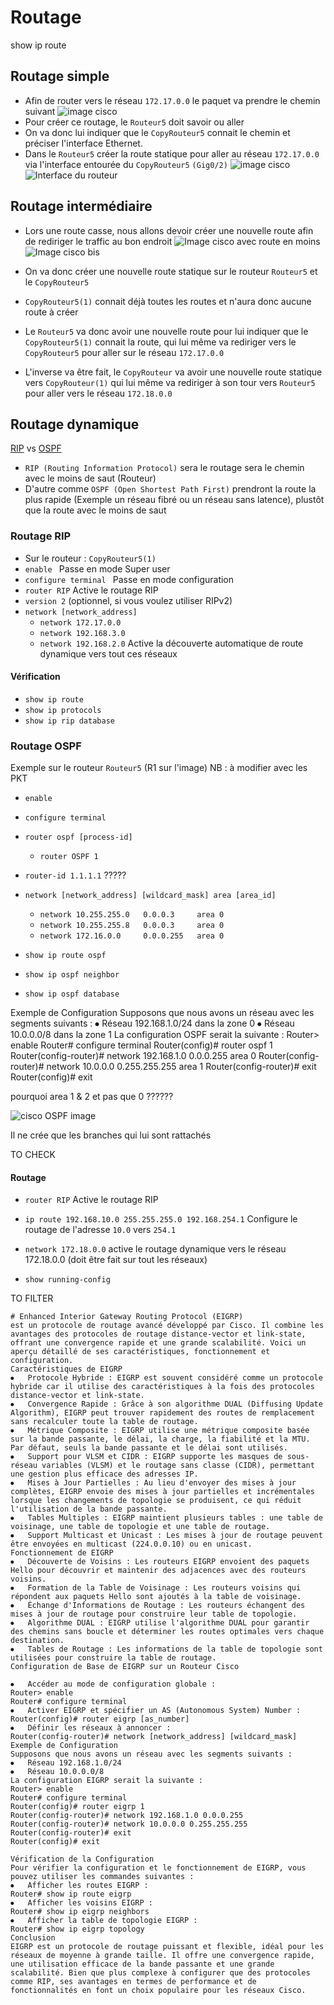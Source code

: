 # Routage
show ip route
## Routage simple
- Afin de router vers le réseau `172.17.0.0` le paquet va prendre le chemin suivant
![image cisco](https://github.com/Altherneum/.github/blob/main/note/assets/images/PacketTracer_hxJE4ozS93.png?raw=true)
- Pour créer ce routage, le `Routeur5` doit savoir ou aller
- On va donc lui indiquer que le `CopyRouteur5` connait le chemin et préciser l'interface Ethernet.
- Dans le `Routeur5` créer la route statique pour aller au réseau `172.17.0.0` via l'interface entourée du `CopyRouteur5` `(Gig0/2)`
![image cisco](https://github.com/Altherneum/.github/blob/main/note/assets/images/PacketTracer_nD1Ro5DoIZ.png?raw=true)
![Interface du routeur](https://github.com/Altherneum/.github/blob/main/note/assets/images/PacketTracer_FvUjtKC88s.png?raw=true)

## Routage intermédiaire
- Lors une route casse, nous allons devoir créer une nouvelle route afin de rediriger le traffic au bon endroit
![Image cisco avec route en moins](https://github.com/Altherneum/.github/blob/main/note/assets/images/PacketTracer_1LaxJbFkfa.png?raw=true)
![Image cisco bis](https://github.com/Altherneum/.github/blob/main/note/assets/images/PacketTracer_xEZwjLLbZI.png?raw=true)
- On va donc créer une nouvelle route statique sur le routeur `Routeur5` et le `CopyRouteur5`
- `CopyRouteur5(1)` connait déjà toutes les routes et n'aura donc aucune route à créer

- Le `Routeur5` va donc avoir une nouvelle route pour lui indiquer que le `CopyRouteur5(1)` connait la route, qui lui même va rediriger vers le `CopyRouteur5` pour aller sur le réseau `172.17.0.0`
- L'inverse va être fait, le `CopyRouteur` va avoir une nouvelle route statique vers `CopyRouteur(1)` qui lui même va rediriger à son tour vers `Routeur5` pour aller vers le réseau `172.18.0.0`

## Routage dynamique
[RIP](https://fr.wikipedia.org/wiki/Routing_Information_Protocol) vs [OSPF](https://fr.wikipedia.org/wiki/Open_Shortest_Path_First)
- `RIP (Routing Information Protocol)` sera le routage sera le chemin avec le moins de saut (Routeur)
- D'autre comme `OSPF (Open Shortest Path First)` prendront la route la plus rapide (Exemple un réseau fibré ou un réseau sans latence), plustôt que la route avec le moins de saut

### Routage RIP
- Sur le routeur : `CopyRouteur5(1)`
-  `enable ` Passe en mode Super user
- `configure terminal ` Passe en mode configuration
- `router RIP` Active le routage RIP
- `version 2` (optionnel, si vous voulez utiliser RIPv2)
- `network [network_address]`
  - `network 172.17.0.0`
  - `network 192.168.3.0`
  - `network 192.168.2.0` Active la découverte automatique de route dynamique vers tout ces réseaux

#### Vérification
- `show ip route`
- `show ip protocols`
- `show ip rip database`

### Routage OSPF
Exemple sur le routeur `Routeur5` 
(R1 sur l'image) NB : à modifier avec les PKT
- `enable`
- `configure terminal`
- `router ospf [process-id]`
  - `router OSPF 1`
- `router-id 1.1.1.1` ?????
- `network [network_address] [wildcard_mask] area [area_id]`
  - `network 10.255.255.0   0.0.0.3     area 0`
  - `network 10.255.255.8   0.0.0.3     area 0`
  - `network 172.16.0.0     0.0.0.255   area 0`

- `show ip route ospf`
- `show ip ospf neighbor`
- `show ip ospf database`



Exemple de Configuration
Supposons que nous avons un réseau avec les segments suivants :
⦁	Réseau 192.168.1.0/24 dans la zone 0
⦁	Réseau 10.0.0.0/8 dans la zone 1
La configuration OSPF serait la suivante :
Router> enable
Router# configure terminal
Router(config)# router ospf 1
Router(config-router)# network 192.168.1.0 0.0.0.255 area 0
Router(config-router)# network 10.0.0.0 0.255.255.255 area 1
Router(config-router)# exit
Router(config)# exit



pourquoi area 1 & 2 et pas que 0 ??????





![cisco OSPF image](https://github.com/Altherneum/.github/blob/main/note/assets/images/ms-teams_9knjVRjsVE.png?raw=true)

Il ne crée que les branches qui lui sont rattachés








TO CHECK
#### Routage
- `router RIP` Active le routage RIP
- `ip route 192.168.10.0 255.255.255.0 192.168.254.1` Configure le routage de l'adresse `10.0` vers `254.1`
- `network 172.18.0.0` active le routage dynamique vers le réseau 172.18.0.0 (doit être fait sur tout les réseaux)

- `show running-config`











TO FILTER
```
# Enhanced Interior Gateway Routing Protocol (EIGRP) 
est un protocole de routage avancé développé par Cisco. Il combine les avantages des protocoles de routage distance-vector et link-state, offrant une convergence rapide et une grande scalabilité. Voici un aperçu détaillé de ses caractéristiques, fonctionnement et configuration.
Caractéristiques de EIGRP
⦁	Protocole Hybride : EIGRP est souvent considéré comme un protocole hybride car il utilise des caractéristiques à la fois des protocoles distance-vector et link-state.
⦁	Convergence Rapide : Grâce à son algorithme DUAL (Diffusing Update Algorithm), EIGRP peut trouver rapidement des routes de remplacement sans recalculer toute la table de routage.
⦁	Métrique Composite : EIGRP utilise une métrique composite basée sur la bande passante, le délai, la charge, la fiabilité et la MTU. Par défaut, seuls la bande passante et le délai sont utilisés.
⦁	Support pour VLSM et CIDR : EIGRP supporte les masques de sous-réseau variables (VLSM) et le routage sans classe (CIDR), permettant une gestion plus efficace des adresses IP.
⦁	Mises à Jour Partielles : Au lieu d'envoyer des mises à jour complètes, EIGRP envoie des mises à jour partielles et incrémentales lorsque les changements de topologie se produisent, ce qui réduit l'utilisation de la bande passante.
⦁	Tables Multiples : EIGRP maintient plusieurs tables : une table de voisinage, une table de topologie et une table de routage.
⦁	Support Multicast et Unicast : Les mises à jour de routage peuvent être envoyées en multicast (224.0.0.10) ou en unicast.
Fonctionnement de EIGRP
⦁	Découverte de Voisins : Les routeurs EIGRP envoient des paquets Hello pour découvrir et maintenir des adjacences avec des routeurs voisins.
⦁	Formation de la Table de Voisinage : Les routeurs voisins qui répondent aux paquets Hello sont ajoutés à la table de voisinage.
⦁	Échange d'Informations de Routage : Les routeurs échangent des mises à jour de routage pour construire leur table de topologie.
⦁	Algorithme DUAL : EIGRP utilise l'algorithme DUAL pour garantir des chemins sans boucle et déterminer les routes optimales vers chaque destination.
⦁	Tables de Routage : Les informations de la table de topologie sont utilisées pour construire la table de routage.
Configuration de Base de EIGRP sur un Routeur Cisco
```

```
⦁	Accéder au mode de configuration globale :
Router> enable
Router# configure terminal
⦁	Activer EIGRP et spécifier un AS (Autonomous System) Number :
Router(config)# router eigrp [as_number]
⦁	Définir les réseaux à annoncer :
Router(config-router)# network [network_address] [wildcard_mask]
Exemple de Configuration
Supposons que nous avons un réseau avec les segments suivants :
⦁	Réseau 192.168.1.0/24
⦁	Réseau 10.0.0.0/8
La configuration EIGRP serait la suivante :
Router> enable
Router# configure terminal
Router(config)# router eigrp 1
Router(config-router)# network 192.168.1.0 0.0.0.255
Router(config-router)# network 10.0.0.0 0.255.255.255
Router(config-router)# exit
Router(config)# exit
```

```
Vérification de la Configuration
Pour vérifier la configuration et le fonctionnement de EIGRP, vous pouvez utiliser les commandes suivantes :
⦁	Afficher les routes EIGRP :
Router# show ip route eigrp
⦁	Afficher les voisins EIGRP :
Router# show ip eigrp neighbors
⦁	Afficher la table de topologie EIGRP :
Router# show ip eigrp topology
Conclusion
EIGRP est un protocole de routage puissant et flexible, idéal pour les réseaux de moyenne à grande taille. Il offre une convergence rapide, une utilisation efficace de la bande passante et une grande scalabilité. Bien que plus complexe à configurer que des protocoles comme RIP, ses avantages en termes de performance et de fonctionnalités en font un choix populaire pour les réseaux Cisco.
```